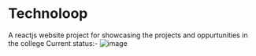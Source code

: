 # Technoloop
A reactjs website project for showcasing the projects and oppurtunities in the college
Current status:-
![image](https://user-images.githubusercontent.com/62549297/154816789-9cfffdf7-25a0-481f-b5d9-2023375b9503.png)
